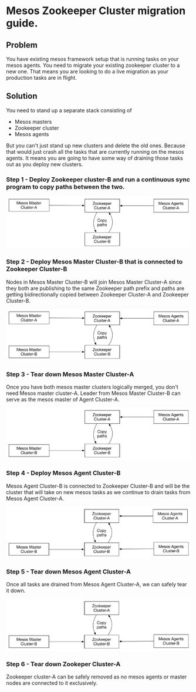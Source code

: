 # Mesos Zookeeper Cluster migration guide.

## Problem

You have existing mesos framework setup that is running tasks on your mesos agents. You need to migrate your existing zookeeper cluster to a new one. That means you are looking to do a live migration as your production tasks are in flight.

## Solution

You need to stand up a separate stack consisting of

* Mesos masters
* Zookeeper cluster
* Mesos agents

But you can't just stand up new clusters and delete the old ones. Because that would just crash all the tasks that are currently running on the mesos agents. It means you are going to have some way of draining those tasks out as you deploy new clusters.

### Step 1 - Deploy Zookeeper cluster-B and run a continuous sync program to copy paths between the two.

![ZkCopy-1](/images/zkcopy-1.png)
### Step 2 - Deploy Mesos Master Cluster-B that is connected to Zookeeper Cluster-B
Nodes in Mesos Master Cluster-B will join Mesos Master Cluster-A since they both are publishing to the same Zookeeper path prefix and paths are getting bidirectionally copied between Zookeeper Cluster-A and Zookeeper Cluster-B.

![ZkCopy-2](/images/zkcopy-2.png)
### Step 3 - Tear down Mesos Master Cluster-A
Once you have both mesos master clusters logically merged, you don't need Mesos master cluster-A. Leader from Mesos Master Cluster-B can serve as the mesos master of Agent Cluster-A.

![ZkCopy-3a](/images/zkcopy-3a.png)
### Step 4 - Deploy Mesos Agent Cluster-B
Mesos Agent Cluster-B is connected to Zookeeper Cluster-B and will be the cluster that will take on new mesos tasks as we continue to drain tasks from Mesos Agent Cluster-A.

![ZkCopy-3b](/images/zkcopy-3b.png)
### Step 5 - Tear down Mesos Agent Cluster-A
Once all tasks are drained from Mesos Agent Cluster-A, we can safely tear it down.

![ZkCopy-4](/images/zkcopy-4.png)

### Step 6 - Tear down Zookeper Cluster-A
Zookeeper cluster-A can be safely removed as no mesos agents or master nodes are connected to it exclusively.
